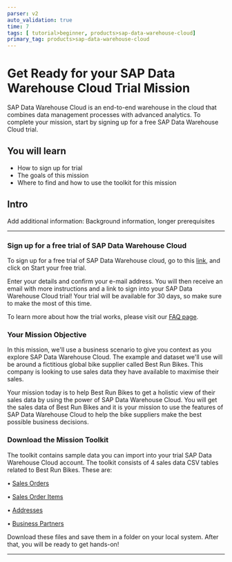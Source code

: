 ```yaml
---
parser: v2
auto_validation: true
time: 7
tags: [ tutorial>beginner, products>sap-data-warehouse-cloud]
primary_tag: products>sap-data-warehouse-cloud
---
```


# Get Ready for your SAP Data Warehouse Cloud Trial Mission
<!-- description --> SAP Data Warehouse Cloud is an end-to-end warehouse in the cloud that combines data management processes with advanced analytics. To complete your mission, start by signing up for a free SAP Data Warehouse Cloud trial.

## You will learn
  - How to sign up for trial
  - The goals of this mission
  - Where to find and how to use the toolkit for this mission

## Intro
Add additional information: Background information, longer prerequisites

---

### Sign up for a free trial of SAP Data Warehouse Cloud


To sign up for a free trial of SAP Data Warehouse cloud, go to this [link](https://www.sap.com/products/data-warehouse-cloud/trial.html), and click on Start your free trial.

Enter your details and confirm your e-mail address. You will then receive an email with more instructions and a link to sign into your SAP Data Warehouse Cloud trial! Your trial will be available for 30 days, so make sure to make the most of this time.

To learn more about how the trial works, please visit our [FAQ page](https://saphanajourney.com/data-warehouse-cloud/quick-answers/).




### Your Mission Objective


In this mission, we'll use a business scenario to give you context as you explore SAP Data Warehouse Cloud. The example and dataset we'll use will be around a fictitious global bike supplier called Best Run Bikes. This company is looking to use sales data they have available to maximise their sales.

Your mission today is to help Best Run Bikes to get a holistic view of their sales data by using the power of SAP Data Warehouse Cloud. You will get the sales data of Best Run Bikes and it is your mission to use the features of SAP Data Warehouse Cloud to help the bike suppliers make the best possible business decisions.



### Download the Mission Toolkit


The toolkit contains sample data you can import into your trial SAP Data Warehouse Cloud account. The toolkit consists of 4 sales data CSV tables related to Best Run Bikes. These are:

•	[Sales Orders](https://raw.githubusercontent.com/SAPDocuments/Tutorials-Contribution/master/tutorials/tutorials/data-warehouse-cloud-begin-trial-mission/SalesOrders.csv)


•	[Sales Order Items](https://raw.githubusercontent.com/SAPDocuments/Tutorials-Contribution/master/tutorials/tutorials/data-warehouse-cloud-begin-trial-mission/SalesOrderItems.csv)


•	[Addresses](https://raw.githubusercontent.com/SAPDocuments/Tutorials-Contribution/master/tutorials/tutorials/data-warehouse-cloud-begin-trial-mission/Addresses.csv)


•	[Business Partners](https://raw.githubusercontent.com/SAPDocuments/Tutorials-Contribution/master/tutorials/tutorials/data-warehouse-cloud-begin-trial-mission/BusinessPartners.csv)

Download these files and save them in a folder on your local system. After that, you will be ready to get hands-on!



---
